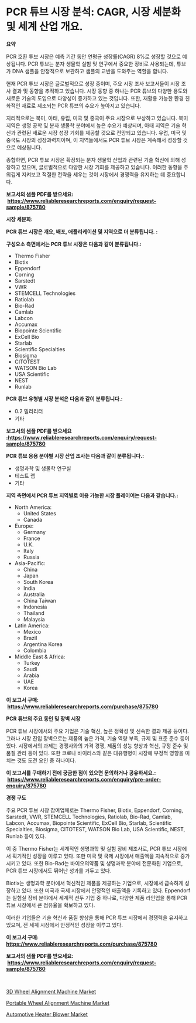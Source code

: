 <p><h1>PCR 튜브 시장 분석: CAGR, 시장 세분화 및 세계 산업 개요.</h1></p><p><strong>요약</strong></p>
<p><p>PCR 호환 튜브 시장은 예측 기간 동안 연평균 성장률(CAGR) 8%로 성장할 것으로 예상됩니다. PCR 튜브는 분자 생물학 실험 및 연구에서 중요한 장비로 사용되는데, 튜브가 DNA 샘플을 안정적으로 보관하고 샘플의 교반을 도와주는 역할을 합니다.</p><p>현재 PCR 튜브 시장은 글로벌적으로 성장 중이며, 주요 시장 조사 보고서들이 시장 조사 결과 및 동향을 추적하고 있습니다. 시장 동향 중 하나는 PCR 튜브의 다양한 용도와 새로운 기술의 도입으로 다양성이 증가하고 있는 것입니다. 또한, 재활용 가능한 환경 친화적인 재료로 제조되는 PCR 튜브의 수요가 높아지고 있습니다.</p><p>지리적으로는 북미, 아태, 유럽, 미국 및 중국이 주요 시장으로 부상하고 있습니다. 북미 지역은 생명 공학 및 분자 생물학 분야에서 높은 수요가 예상되며, 아태 지역은 기술 혁신과 관련된 새로운 시장 성장 기회를 제공할 것으로 전망되고 있습니다. 유럽, 미국 및 중국도 시장의 성장과력지이며, 이 지역들에서도 PCR 튜브 시장은 계속해서 성장할 것으로 예상됩니다.</p><p>종합하면, PCR 튜브 시장은 확장되는 분자 생물학 산업과 관련된 기술 혁신에 의해 성장하고 있으며, 글로벌적으로 다양한 시장 기회를 제공하고 있습니다. 이러한 동향을 주의깊게 지켜보고 적절한 전략을 세우는 것이 시장에서 경쟁력을 유지하는 데 중요합니다.</p></p>
<p><strong>보고서의 샘플 PDF를 받으세요: &nbsp;<a href="https://www.reliableresearchreports.com/enquiry/request-sample/875780">https://www.reliableresearchreports.com/enquiry/request-sample/875780</a></strong></p>
<p><strong>시장 세분화:</strong></p>
<p><strong> PCR 튜브 시장은 개요, 배포, 애플리케이션 및 지역으로 더 분류됩니다. :</strong></p>
<p><strong>구성요소 측면에서는 PCR 튜브 시장은 다음과 같이 분류됩니다.:</strong></p>
<p><ul><li>Thermo Fisher</li><li>Biotix</li><li>Eppendorf</li><li>Corning</li><li>Sarstedt</li><li>VWR</li><li>STEMCELL Technologies</li><li>Ratiolab</li><li>Bio-Rad</li><li>Camlab</li><li>Labcon</li><li>Accumax</li><li>Biopointe Scientific</li><li>ExCell Bio</li><li>Starlab</li><li>Scientific Specialties</li><li>Biosigma</li><li>CITOTEST</li><li>WATSON Bio Lab</li><li>USA Scientific</li><li>NEST</li><li>Runlab</li></ul></p>
<p><strong> PCR 튜브 유형별 시장 분석은 다음과 같이 분류됩니다.:</strong></p>
<p><ul><li>0.2 밀리리터</li><li>기타</li></ul></p>
<p><strong>보고서의 샘플 PDF를 받으세요 :<a href="https://www.reliableresearchreports.com/enquiry/request-sample/875780">https://www.reliableresearchreports.com/enquiry/request-sample/875780</a></strong></p>
<p><strong> PCR 튜브 응용 분야별 시장 산업 조사는 다음과 같이 분류됩니다.:</strong></p>
<p><ul><li>생명과학 및 생물학 연구실</li><li>테스트 랩</li><li>기타</li></ul></p>
<p><strong>지역 측면에서 PCR 튜브 지역별로 이용 가능한 시장 플레이어는 다음과 같습니다.:</strong></p>
<p><ul>
    <li>
        North America:
        <ul>
            <li>United States</li>
            <li>Canada</li>
        </ul>
    </li>
    <li>
        Europe:
        <ul>
            <li>Germany</li>
            <li>France</li>
            <li>U.K.</li>
            <li>Italy</li>
            <li>Russia</li>
        </ul>
    </li>
    <li>
        Asia-Pacific:
        <ul>
            <li>China</li>
            <li>Japan</li>
            <li>South Korea</li>
            <li>India</li>
            <li>Australia</li>
            <li>China Taiwan</li>
            <li>Indonesia</li>
            <li>Thailand</li>
            <li>Malaysia</li>
        </ul>
    </li>
    <li>
        Latin America:
        <ul>
            <li>Mexico</li>
            <li>Brazil</li>
            <li>Argentina Korea</li>
            <li>Colombia</li>
        </ul>
    </li>
    <li>
        Middle East & Africa:
        <ul>
            <li>Turkey</li>
            <li>Saudi</li>
            <li>Arabia</li>
            <li>UAE</li>
            <li>Korea</li>
        </ul>
    </li>
    </ul></p>
<p><strong>이 보고서 구매: &nbsp;<a href="https://www.reliableresearchreports.com/purchase/875780">https://www.reliableresearchreports.com/purchase/875780</a></strong></p>
<p><strong>PCR 튜브의 주요 동인 및 장벽 시장</strong></p>
<p><p>PCR 튜브 시장에서의 주요 기업은 기술 혁신, 높은 정확성 및 신속한 결과 제공 등이다. 그러나 시장 진입 장벽으로는 제품의 높은 가격, 기술 역량 부족, 규제 및 표준 준수 등이 있다. 시장에서의 과제는 경쟁사와의 가격 경쟁, 제품의 성능 향상과 혁신, 규정 준수 및 품질 관리 등이 있다. 또한 코로나 바이러스와 같은 대유행병이 시장에 부정적 영향을 미치는 것도 도전 요인 중 하나이다.</p></p>
<p><strong>이 보고서를 구매하기 전에 궁금한 점이 있으면 문의하거나 공유하세요.: &nbsp;<a href="https://www.reliableresearchreports.com/enquiry/pre-order-enquiry/875780">https://www.reliableresearchreports.com/enquiry/pre-order-enquiry/875780</a></strong></p>
<p><strong>경쟁 구도</strong></p>
<p><p>주요 PCR 튜브 시장 참여업체로는 Thermo Fisher, Biotix, Eppendorf, Corning, Sarstedt, VWR, STEMCELL Technologies, Ratiolab, Bio-Rad, Camlab, Labcon, Accumax, Biopointe Scientific, ExCell Bio, Starlab, Scientific Specialties, Biosigma, CITOTEST, WATSON Bio Lab, USA Scientific, NEST, Runlab 등이 있다.</p><p>이 중 Thermo Fisher는 세계적인 생명과학 및 실험 장비 제조사로, PCR 튜브 시장에서 획기적인 성장을 이루고 있다. 또한 미국 및 국제 시장에서 매출액을 지속적으로 증가시키고 있다. 또한 Bio-Rad는 바이오의약품 및 생명과학 분야에 전문화된 기업으로, PCR 튜브 시장에서도 뛰어난 성과를 거두고 있다.</p><p>Biotix는 생명과학 분야에서 혁신적인 제품을 제공하는 기업으로, 시장에서 급속하게 성장하고 있다. 또한 미국과 국제 시장에서 안정적인 매출액을 기록하고 있다. Eppendorf는 실험실 장비 분야에서 세계적 선두 기업 중 하나로, 다양한 제품 라인업을 통해 PCR 튜브 시장에서 큰 점유율을 확보하고 있다.</p><p>이러한 기업들은 기술 혁신과 품질 향상을 통해 PCR 튜브 시장에서 경쟁력을 유지하고 있으며, 전 세계 시장에서 안정적인 성장을 이루고 있다.</p></p>
<p><strong>이 보고서 구매: &nbsp; <a href="https://www.reliableresearchreports.com/purchase/875780">https://www.reliableresearchreports.com/purchase/875780</a></strong></p>
<p><strong>보고서의 샘플 PDF를 받으세요: &nbsp;<a href="https://www.reliableresearchreports.com/enquiry/request-sample/875780">https://www.reliableresearchreports.com/enquiry/request-sample/875780</a></strong><strong></strong></p>
<p>&nbsp;</p>
<p><p><a href="https://github.com/bobicer/Market-Research-Report-List-2/blob/main/3d-wheel-alignment-machine-market.md">3D Wheel Alignment Machine Market</a></p><p><a href="https://github.com/timeliteaut/Market-Research-Report-List-1/blob/main/portable-wheel-alignment-machine-market.md">Portable Wheel Alignment Machine Market</a></p><p><a href="https://github.com/globismark/Market-Research-Report-List-2/blob/main/automotive-heater-blower-market.md">Automotive Heater Blower Market</a></p></p>